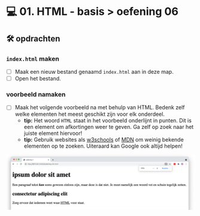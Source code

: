 # 💻 01. HTML - basis > oefening 06

## 🛠️ opdrachten

### `index.html` maken

- [ ] Maak een nieuw bestand genaamd `index.html` aan in deze map.
- [ ] Open het bestand.

### voorbeeld namaken

- [ ] Maak het volgende voorbeeld na met behulp van HTML. Bedenk zelf welke elementen het meest geschikt zijn voor elk onderdeel.
  - **tip:** Het woord `HTML` staat in het voorbeeld onderlijnt in punten. Dit is een element om afkortingen weer te geven. Ga zelf op zoek naar het juiste element hiervoor!
  - **tip:** Gebruik websites als [w3schools](https://www.w3schools.com) of [MDN](https://developer.mozilla.org/en-US/docs/Web/HTML) om weinig bekende elementen op te zoeken. Uiteraard kan Google ook altijd helpen!

![Alt text](image.png)
